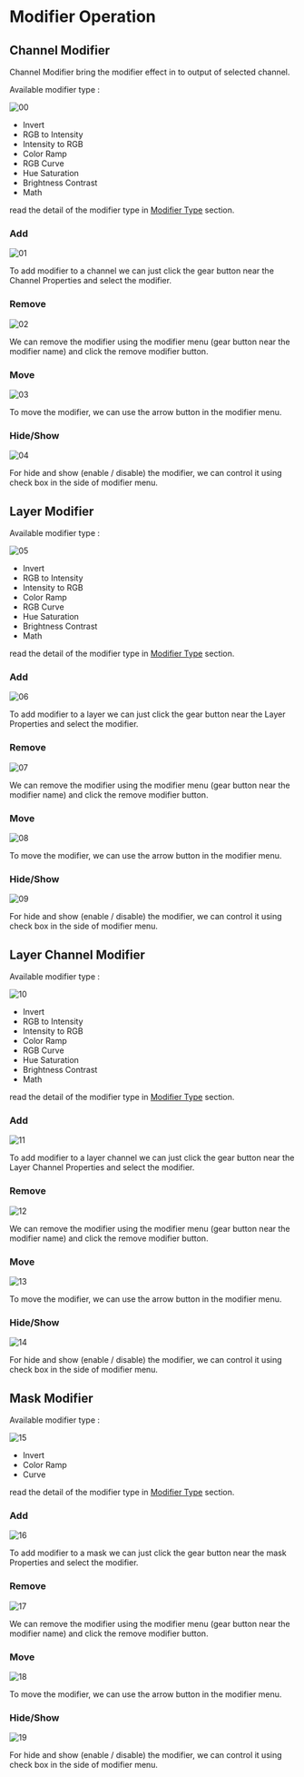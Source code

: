 # Modifier Operation

## Channel Modifier

Channel Modifier bring the modifier effect in to output of selected channel.

Available modifier type :

![00](source/04.modifier/00.png)

- Invert
- RGB to Intensity
- Intensity to RGB
- Color Ramp
- RGB Curve
- Hue Saturation
- Brightness Contrast
- Math

read the detail of the modifier type in [Modifier Type](04.02.modifier-type.md) section.

### Add

![01](source/04.modifier/01.gif)

To add modifier to a channel we can just click the gear button near the Channel Properties and select the modifier.

### Remove

![02](source/04.modifier/02.gif)

We can remove the modifier using the modifier menu (gear button near the modifier name) and click the remove modifier button.

### Move

![03](source/04.modifier/03.gif)

To move the modifier, we can use the arrow button in the modifier menu.

### Hide/Show

![04](source/04.modifier/04.gif)

For hide and show (enable / disable) the modifier, we can control it using check box in the side of modifier menu.

## Layer Modifier

Available modifier type :

![05](source/04.modifier/05.png)

- Invert
- RGB to Intensity
- Intensity to RGB
- Color Ramp
- RGB Curve
- Hue Saturation
- Brightness Contrast
- Math

read the detail of the modifier type in [Modifier Type](04.02.modifier-type.md) section.

### Add

![06](source/04.modifier/06.gif)

To add modifier to a layer we can just click the gear button near the Layer Properties and select the modifier.

### Remove

![07](source/04.modifier/07.gif)

We can remove the modifier using the modifier menu (gear button near the modifier name) and click the remove modifier button.

### Move

![08](source/04.modifier/08.gif)

To move the modifier, we can use the arrow button in the modifier menu.

### Hide/Show

![09](source/04.modifier/09.gif)

For hide and show (enable / disable) the modifier, we can control it using check box in the side of modifier menu.

## Layer Channel Modifier

Available modifier type :

![10](source/04.modifier/10.png)

- Invert
- RGB to Intensity
- Intensity to RGB
- Color Ramp
- RGB Curve
- Hue Saturation
- Brightness Contrast
- Math

read the detail of the modifier type in [Modifier Type](04.02.modifier-type.md) section.

### Add

![11](source/04.modifier/11.gif)

To add modifier to a layer channel we can just click the gear button near the Layer Channel Properties and select the modifier.

### Remove

![12](source/04.modifier/12.gif)

We can remove the modifier using the modifier menu (gear button near the modifier name) and click the remove modifier button.

### Move

![13](source/04.modifier/13.gif)

To move the modifier, we can use the arrow button in the modifier menu.

### Hide/Show

![14](source/04.modifier/14.gif)

For hide and show (enable / disable) the modifier, we can control it using check box in the side of modifier menu.

## Mask Modifier

Available modifier type :

![15](source/04.modifier/15.png)

- Invert
- Color Ramp
- Curve

read the detail of the modifier type in [Modifier Type](04.02.modifier-type.md) section.

### Add

![16](source/04.modifier/16.gif)

To add modifier to a mask we can just click the gear button near the mask Properties and select the modifier.

### Remove

![17](source/04.modifier/17.gif)

We can remove the modifier using the modifier menu (gear button near the modifier name) and click the remove modifier button.

### Move

![18](source/04.modifier/18.gif)

To move the modifier, we can use the arrow button in the modifier menu.

### Hide/Show

![19](source/04.modifier/19.gif)

For hide and show (enable / disable) the modifier, we can control it using check box in the side of modifier menu.